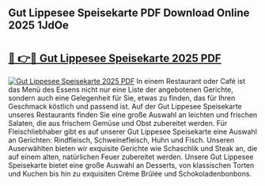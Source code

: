## Gut Lippesee Speisekarte PDF Download Online 2025 1JdOe

# <h2><a href="http://gccld4n.nevu.top/?p=Gut+Lippesee+Speisekarte">🔗 👉🔴 Gut Lippesee Speisekarte 2025 PDF</a></h2>

[![Gut Lippesee Speisekarte 2025 PDF](https://i.imgur.com/dBaPXMq.png)](http://gccld4n.nevu.top/?p=Gut+Lippesee+Speisekarte)
In einem Restaurant oder Café ist das Menü des Essens nicht nur eine Liste der angebotenen Gerichte, sondern auch eine Gelegenheit für Sie, etwas zu finden, das für Ihren Geschmack köstlich und passend ist. Auf der Gut Lippesee Speisekarte unseres Restaurants finden Sie eine große Auswahl an leichten und frischen Salaten, die aus frischem Gemüse und Obst zubereitet werden. Für Fleischliebhaber gibt es auf unserer Gut Lippesee Speisekarte eine Auswahl an Gerichten: Rindfleisch, Schweinefleisch, Huhn und Fisch. Unseren Auserwählten bieten wir exquisite Gerichte wie Schaschlik und Steak an, die auf einem alten, natürlichen Feuer zubereitet werden. Unsere Gut Lippesee Speisekarte bietet eine große Auswahl an Desserts, von klassischen Torten und Kuchen bis hin zu exquisiten Crème Brûlée und Schokoladenbonbons.
